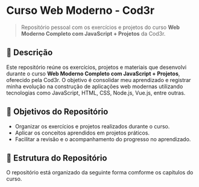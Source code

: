 # Curso Web Moderno - Cod3r

> Repositório pessoal com os exercícios e projetos do curso **Web Moderno Completo com JavaScript + Projetos** da Cod3r.

## 📖 Descrição

Este repositório reúne os exercícios, projetos e materiais que desenvolvi durante o curso **Web Moderno Completo com JavaScript + Projetos**, oferecido pela Cod3r. O objetivo é consolidar meu aprendizado e registrar minha evolução na construção de aplicações web modernas utilizando tecnologias como JavaScript, HTML, CSS, Node.js, Vue.js, entre outras.

## 🎯 Objetivos do Repositório

- Organizar os exercícios e projetos realizados durante o curso.
- Aplicar os conceitos aprendidos em projetos práticos.
- Facilitar a revisão e o acompanhamento do progresso no aprendizado.

## 📂 Estrutura do Repositório

O repositório está organizado da seguinte forma comforme os capítulos do curso.

